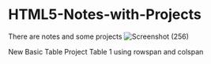# HTML5-Notes-with-Projects
There are notes and some projects
![Screenshot (256)](https://user-images.githubusercontent.com/106069072/213773770-81005236-6d89-4bc2-8f9d-771681afa1fe.png)


New Basic Table Project
Table 1 using rowspan and colspan
